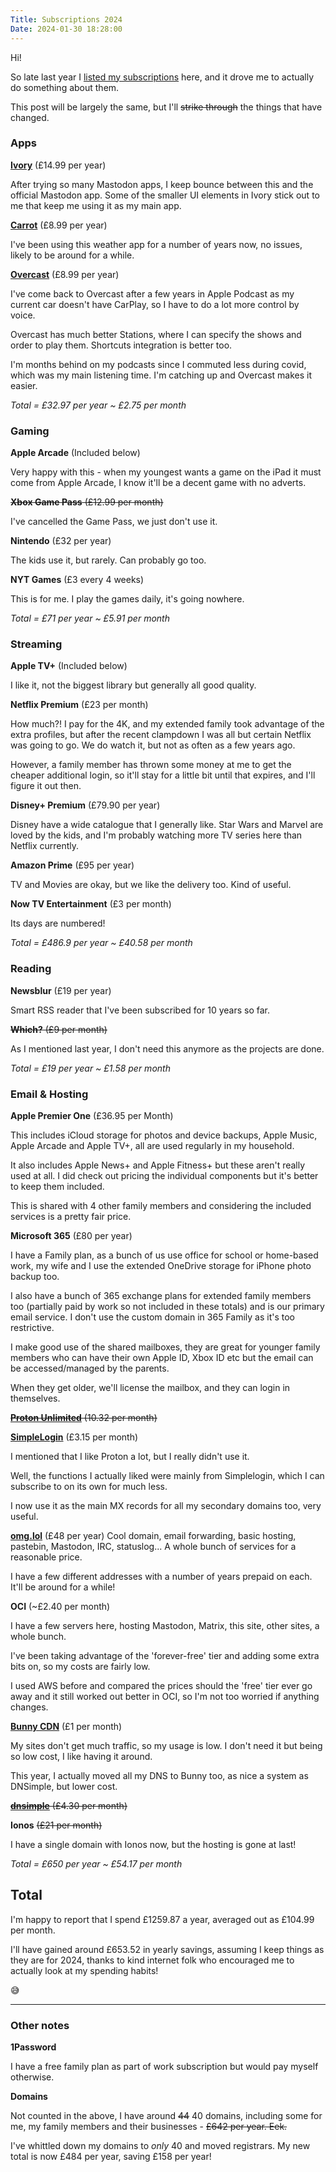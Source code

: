 ```yaml
---
Title: Subscriptions 2024
Date: 2024-01-30 18:28:00
---
```


Hi!

So late last year I [listed my subscriptions](/subscriptions-2023) here, and it drove me to actually do something about them.

This post will be largely the same, but I'll ~~strike through~~ the things that have changed.

### Apps

**[Ivory](https://apps.apple.com/gb/app/ivory-for-mastodon-by-tapbots/id6444602274)** (£14.99 per year)

After trying so many Mastodon apps, I keep bounce between this and the official Mastodon app.
Some of the smaller UI elements in Ivory stick out to me that keep me using it as my main app.

**[Carrot](https://apps.apple.com/gb/app/carrot-weather-alerts-radar/id961390574)** (£8.99 per year)

I've been using this weather app for a number of years now, no issues, likely to be around for a while.

**[Overcast](https://apps.apple.com/gb/app/overcast/id888422857)** (£8.99 per year)

I've come back to Overcast after a few years in Apple Podcast as my current car doesn't have CarPlay, so I have to do a lot more control by voice.

Overcast has much better Stations, where I can specify the shows and order to play them. Shortcuts integration is better too.

I'm months behind on my podcasts since I commuted less during covid, which was my main listening time. I'm catching up and Overcast makes it easier.

*Total = £32.97 per year ~ £2.75 per month*

### Gaming

**Apple Arcade** (Included below)

Very happy with this - when my youngest wants a game on the iPad it must come from Apple Arcade, I know it'll be a decent game with no adverts.

~~**Xbox Game Pass** (£12.99 per month)~~

I've cancelled the Game Pass, we just don't use it.

**Nintendo** (£32 per year)

The kids use it, but rarely. Can probably go too.

**NYT Games** (£3 every 4 weeks)

This is for me. I play the games daily, it's going nowhere.

*Total = £71 per year ~ £5.91 per month*

### Streaming

**Apple TV+** (Included below)

I like it, not the biggest library but generally all good quality.

**Netflix Premium** (£23 per month)

How much?! I pay for the 4K, and my extended family took advantage of the extra profiles, but after the recent clampdown I was all but certain Netflix was going to go.
We do watch it, but not as often as a few years ago.

However, a family member has thrown some money at me to get the cheaper additional login, so it'll stay for a little bit until that expires, and I'll figure it out then.

**Disney+ Premium** (£79.90 per year)

Disney have a wide catalogue that I generally like. Star Wars and Marvel are loved by the kids, and I'm probably watching more TV series here than Netflix currently.

**Amazon Prime** (£95 per year)

TV and Movies are okay, but we like the delivery too. Kind of useful.

**Now TV Entertainment** (£3 per month)

Its days are numbered!

*Total = £486.9 per year ~ £40.58 per month*

### Reading

**Newsblur** (£19 per year)

Smart RSS reader that I've been subscribed for 10 years so far.

~~**Which?** (£9 per month)~~

As I mentioned last year, I don't need this anymore as the projects are done.

*Total = £19 per year ~ £1.58 per month*

### Email & Hosting

**Apple Premier One** (£36.95 per Month)

This includes iCloud storage for photos and device backups, Apple Music, Apple Arcade and Apple TV+, all are used regularly in my household.

It also includes Apple News+ and Apple Fitness+ but these aren't really used at all. I did check out pricing the individual components but it's better to keep them included.

This is shared with 4 other family members and considering the included services is a pretty fair price.

**Microsoft 365** (£80 per year)

I have a Family plan, as a bunch of us use office for school or home-based work, my wife and I use the extended OneDrive storage for iPhone photo backup too.

I also have a bunch of 365 exchange plans for extended family members too (partially paid by work so not included in these totals) and is our primary email service.
I don't use the custom domain in 365 Family as it's too restrictive.

I make good use of the shared mailboxes, they are great for younger family members who can have their own Apple ID, Xbox ID etc but the email can be accessed/managed by the parents.

When they get older, we'll license the mailbox, and they can login in themselves.

~~**[Proton Unlimited](https://pr.tn/ref/J59PBWW16J5G)** (10.32 per month)~~

**[SimpleLogin](https://simplelogin.io?slref=ben_subs_2024)** (£3.15 per month)

I mentioned that I like Proton a lot, but I really didn't use it.

Well, the functions I actually liked were mainly from Simplelogin, which I can subscribe to on its own for much less.

I now use it as the main MX records for all my secondary domains too, very useful.

**[omg.lol](https://home.omg.lol/referred-by/ben)** (£48 per year)
Cool domain, email forwarding, basic hosting, pastebin, Mastodon, IRC, statuslog... A whole bunch of services for a reasonable price.

I have a few different addresses with a number of years prepaid on each. It'll be around for a while!

**OCI** (~£2.40 per month)

I have a few servers here, hosting Mastodon, Matrix, this site, other sites, a whole bunch.

I've been taking advantage of the 'forever-free' tier and adding some extra bits on, so my costs are fairly low.

I used AWS before and compared the prices should the 'free' tier ever go away and it still worked out better in OCI, so I'm not too worried if anything changes.

**[Bunny CDN](https://bunny.net?ref=h39orov26k)** (£1 per month)

My sites don't get much traffic, so my usage is low. I don't need it but being so low cost, I like having it around.

This year, I actually moved all my DNS to Bunny too, as nice a system as DNSimple, but lower cost.

~~**[dnsimple](https://dnsimple.com/r/5207b788e976d5)** (£4.30 per month)~~

**Ionos** ~~(£21 per month)~~

I have a single domain with Ionos now, but the hosting is gone at last!

*Total = £650 per year ~ £54.17 per month*

## Total

I'm happy to report that I spend £1259.87 a year, averaged out as £104.99 per month.

I'll have gained around £653.52 in yearly savings, assuming I keep things as they are for 2024, thanks to kind internet folk who encouraged me to actually look at my spending habits!

😅

___

### Other notes

**1Password**

I have a free family plan as part of work subscription but would pay myself otherwise.

**Domains**

Not counted in the above, I have around ~~44~~ 40 domains, including some for me, my family members and their businesses - ~~£642 per year. Eek.~~

I've whittled down my domains to _only_ 40 and moved registrars. My new total is now £484 per year, saving £158 per year!

